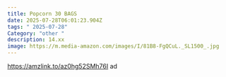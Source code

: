 ```yaml
---
title: Popcorn 30 BAGS
date: 2025-07-28T06:01:23.904Z
tags: " 2025-07-28"
Category: "other "
description: 14.xx
image: https://m.media-amazon.com/images/I/81B8-FgQCuL._SL1500_.jpg
---
```

https://amzlink.to/az0hg52SMh76I ad